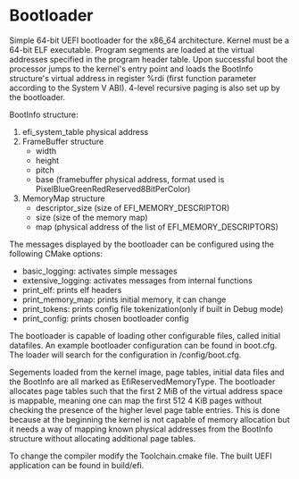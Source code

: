 # Bootloader

Simple 64-bit UEFI bootloader for the x86_64 architecture.
Kernel must be a 64-bit ELF executable. Program segments are loaded at the virtual
addresses specified in the program header table. Upon successful boot the processor
jumps to the kernel's entry point and loads the BootInfo structure's virtual 
address in register %rdi (first function parameter according to the System V ABI). 
4-level recursive paging is also set up by the bootloader.

BootInfo structure:
1. efi_system_table physical address
2. FrameBuffer structure
   * width
   * height
   * pitch
   * base (framebuffer physical address, format used is PixelBlueGreenRedReserved8BitPerColor)
3. MemoryMap structure
   * descriptor_size (size of EFI_MEMORY_DESCRIPTOR)
   * size (size of the memory map)
   * map (physical address of the list of EFI_MEMORY_DESCRIPTORS)

The messages displayed by the bootloader can be configured using the following
CMake options:
* basic_logging: activates simple messages
* extensive_logging: activates messages from internal functions
* print_elf: prints elf headers
* print_memory_map: prints initial memory, it can change
* print_tokens: prints config file tokenization(only if built in Debug mode)
* print_config: prints chosen bootloader config

The bootloader is capable of loading other configurable files,
called initial datafiles. An example bootloader configuration can
be found in boot.cfg. The loader will search for the configuration 
in /config/boot.cfg. 

Segements loaded from the kernel image, page tables, initial data files and the BootInfo
are all marked as EfiReservedMemoryType. The bootloader allocates page tables
such that the first 2 MiB of the virtual address space is mappable, meaning one can
map the first 512 4 KiB pages without checking the presence of the higher level
page table entries. This is done because at the beginning the kernel is not capable
of memory allocation but it needs a way of mapping known physical addresses from 
the BootInfo structure without allocating additional page tables.

To change the compiler modify the Toolchain.cmake file. The built UEFI
application can be found in build/efi.
